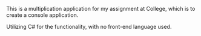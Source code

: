 This is a multiplication application for my assignment at College, which is to create a console application.

Utilizing C# for the functionality, with no front-end language used.
